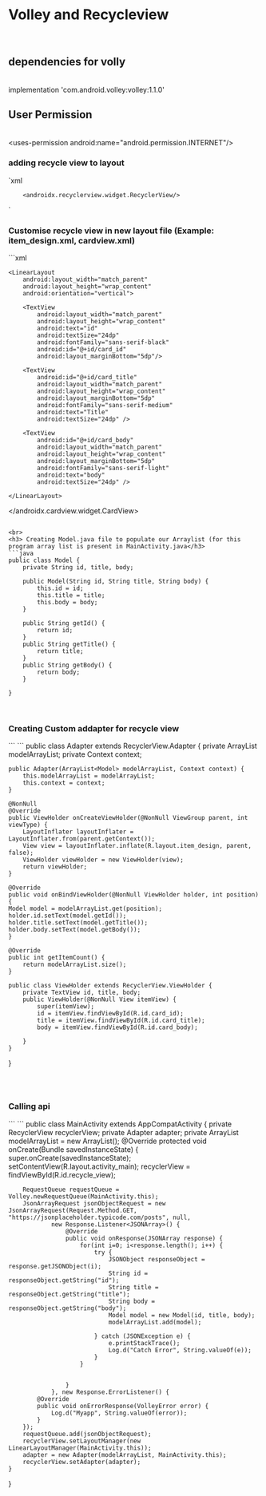 <h1>Volley and Recycleview</h1><br>
<h2>dependencies for volly</h2><br>
implementation 'com.android.volley:volley:1.1.0'

<h2>User Permission</h2><br>
&lt;uses-permission android:name=&quot;android.permission.INTERNET&quot;/&gt;

<br>
<h3> adding recycle view to layout</h3>
`xml
<myxml>
        <androidx.recyclerview.widget.RecyclerView
        android:layout_width="match_parent"
        android:layout_height="wrap_content"
        android:id="@+id/recycle_view"/>
       
        <androidx.recyclerview.widget.RecyclerView/>
</myxml>
`
<br>
<h3> Customise recycle view in new layout file (Example: item_design.xml, cardview.xml)</h3>
```xml
<?xml version="1.0" encoding="utf-8"?>
<androidx.cardview.widget.CardView xmlns:android="http://schemas.android.com/apk/res/android"
    android:layout_width="match_parent"
    android:layout_height="wrap_content"
    android:elevation="5dp"
    android:layout_margin="5dp"
    android:layout_marginBottom="10dp"
    android:background="@color/teal_200">

    <LinearLayout
        android:layout_width="match_parent"
        android:layout_height="wrap_content"
        android:orientation="vertical">

        <TextView
            android:layout_width="match_parent"
            android:layout_height="wrap_content"
            android:text="id"
            android:textSize="24dp"
            android:fontFamily="sans-serif-black"
            android:id="@+id/card_id"
            android:layout_marginBottom="5dp"/>

        <TextView
            android:id="@+id/card_title"
            android:layout_width="match_parent"
            android:layout_height="wrap_content"
            android:layout_marginBottom="5dp"
            android:fontFamily="sans-serif-medium"
            android:text="Title"
            android:textSize="24dp" />

        <TextView
            android:id="@+id/card_body"
            android:layout_width="match_parent"
            android:layout_height="wrap_content"
            android:layout_marginBottom="5dp"
            android:fontFamily="sans-serif-light"
            android:text="body"
            android:textSize="24dp" />

    </LinearLayout>
</androidx.cardview.widget.CardView>
```

<br>
<h3> Creating Model.java file to populate our Arraylist (for this program array list is present in MainActivity.java</h3>
```java
public class Model {
    private String id, title, body;

    public Model(String id, String title, String body) {
        this.id = id;
        this.title = title;
        this.body = body;
    }

    public String getId() {
        return id;
    }
    public String getTitle() {
        return title;
    }
    public String getBody() {
        return body;
    }

}
```

<br>
<h3> Creating Custom addapter for recycle view</h3>
``` ```
public class Adapter extends RecyclerView.Adapter<Adapter.ViewHolder> {
    private ArrayList<Model> modelArrayList;
    private Context context;

    public Adapter(ArrayList<Model> modelArrayList, Context context) {
        this.modelArrayList = modelArrayList;
        this.context = context;
    }

    @NonNull
    @Override
    public ViewHolder onCreateViewHolder(@NonNull ViewGroup parent, int viewType) {
        LayoutInflater layoutInflater = LayoutInflater.from(parent.getContext());
        View view = layoutInflater.inflate(R.layout.item_design, parent, false);
        ViewHolder viewHolder = new ViewHolder(view);
        return viewHolder;
    }

    @Override
    public void onBindViewHolder(@NonNull ViewHolder holder, int position) {
    Model model = modelArrayList.get(position);
    holder.id.setText(model.getId());
    holder.title.setText(model.getTitle());
    holder.body.setText(model.getBody());
    }

    @Override
    public int getItemCount() {
        return modelArrayList.size();
    }

    public class ViewHolder extends RecyclerView.ViewHolder {
        private TextView id, title, body;
        public ViewHolder(@NonNull View itemView) {
            super(itemView);
            id = itemView.findViewById(R.id.card_id);
            title = itemView.findViewById(R.id.card_title);
            body = itemView.findViewById(R.id.card_body);

        }
    }
}

```
```
<br>
<h3> Calling api</h3>
``` ```
public class MainActivity extends AppCompatActivity {
    private RecyclerView recyclerView;
    private Adapter adapter;
    private ArrayList<Model> modelArrayList = new ArrayList<Model>();
    @Override
    protected void onCreate(Bundle savedInstanceState) {
        super.onCreate(savedInstanceState);
        setContentView(R.layout.activity_main);
        recyclerView = findViewById(R.id.recycle_view);

        RequestQueue requestQueue = Volley.newRequestQueue(MainActivity.this);
        JsonArrayRequest jsonObjectRequest = new JsonArrayRequest(Request.Method.GET, "https://jsonplaceholder.typicode.com/posts", null,
                new Response.Listener<JSONArray>() {
                    @Override
                    public void onResponse(JSONArray response) {
                        for(int i=0; i<response.length(); i++) {
                            try {
                                JSONObject responseObject = response.getJSONObject(i);
                                String id = responseObject.getString("id");
                                String title = responseObject.getString("title");
                                String body = responseObject.getString("body");
                                Model model = new Model(id, title, body);
                                modelArrayList.add(model);

                            } catch (JSONException e) {
                                e.printStackTrace();
                                Log.d("Catch Error", String.valueOf(e));
                            }
                        }


                    }
                }, new Response.ErrorListener() {
            @Override
            public void onErrorResponse(VolleyError error) {
                Log.d("Myapp", String.valueOf(error));
            }
        });
        requestQueue.add(jsonObjectRequest);
        recyclerView.setLayoutManager(new LinearLayoutManager(MainActivity.this));
        adapter = new Adapter(modelArrayList, MainActivity.this);
        recyclerView.setAdapter(adapter);
    }
}
```
